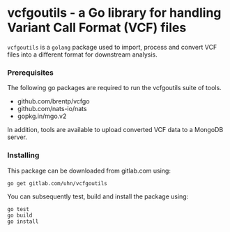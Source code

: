 vcfgoutils - a Go library for handling Variant Call Format (VCF) files
===

`vcfgoutils` is a `golang` package used to import, process and convert VCF
files into a different format for downstream analysis.

### Prerequisites
The following go packages are required to run the vcfgoutils suite of tools.
* github.com/brentp/vcfgo
* github.com/nats-io/nats
* gopkg.in/mgo.v2

In addition, tools are available to upload converted VCF data to a MongoDB
server.

### Installing
This package can be downloaded from gitlab.com using:

```
go get gitlab.com/uhn/vcfgoutils
```

You can subsequently test, build and install the package using:

```
go test
go build
go install
```

